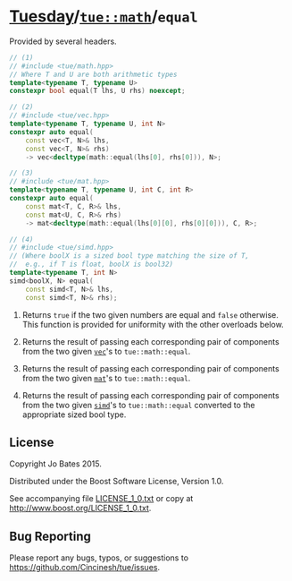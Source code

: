 [Tuesday](../../../README.md)/[`tue::math`](../../namespaces/tue/math.md)/`equal`
=================================================================================
Provided by several headers.

```c++
// (1)
// #include <tue/math.hpp>
// Where T and U are both arithmetic types
template<typename T, typename U>
constexpr bool equal(T lhs, U rhs) noexcept;

// (2)
// #include <tue/vec.hpp>
template<typename T, typename U, int N>
constexpr auto equal(
    const vec<T, N>& lhs,
    const vec<T, N>& rhs)
    -> vec<decltype(math::equal(lhs[0], rhs[0])), N>;

// (3)
// #include <tue/mat.hpp>
template<typename T, typename U, int C, int R>
constexpr auto equal(
    const mat<T, C, R>& lhs,
    const mat<U, C, R>& rhs)
    -> mat<decltype(math::equal(lhs[0][0], rhs[0][0])), C, R>;

// (4)
// #include <tue/simd.hpp>
// (Where boolX is a sized bool type matching the size of T,
//  e.g., if T is float, boolX is bool32)
template<typename T, int N>
simd<boolX, N> equal(
    const simd<T, N>& lhs,
    const simd<T, N>& rhs);
```

1. Returns `true` if the two given numbers are equal and `false` otherwise. This
   function is provided for uniformity with the other overloads below.

2. Returns the result of passing each corresponding pair of components from the
   two given [`vec`](../../headers/vec.md)'s to `tue::math::equal`.

3. Returns the result of passing each corresponding pair of components from the
   two given [`mat`](../../headers/mat.md)'s to `tue::math::equal`.

4. Returns the result of passing each corresponding pair of components from the
   two given [`simd`](../../headers/simd.md)'s to `tue::math::equal` converted
   to the appropriate sized bool type.

License
-------
Copyright Jo Bates 2015.

Distributed under the Boost Software License, Version 1.0.

See accompanying file [LICENSE_1_0.txt](../../../LICENSE_1_0.txt) or copy at
http://www.boost.org/LICENSE_1_0.txt.

Bug Reporting
-------------
Please report any bugs, typos, or suggestions to
https://github.com/Cincinesh/tue/issues.
